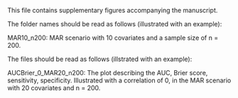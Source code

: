 This file contains supplementary figures accompanying the manuscript.

The folder names should be read as follows (illustrated with an example):

MAR10_n200: MAR scenario with 10 covariates and a sample size of n = 200.

The files should be read as follows (illstrated with an example):

AUCBrier_0_MAR20_n200: The plot describing the AUC, Brier score, sensitivity, specificity. Illustrated with a correlation of 0, in the MAR scenario with 20 covariates and n = 200.
